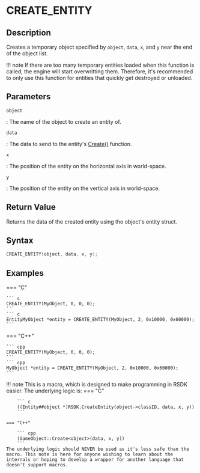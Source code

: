 # CREATE_ENTITY

## Description
Creates a temporary object specified by `object`, `data`, `x`, and `y` near the end of the object list.

!!! note
    If there are too many temporary entities loaded when this function is called, the engine will start overwritting them. Therefore, it's recommended to only use this function for entities that quickly get destroyed or unloaded.

## Parameters
`object`

:   The name of the object to create an entity of.

`data`

:   The data to send to the entity's [Create()](/RSDKv5/GameAPI/Events/Create.md) function.

`x`

:   The position of the entity on the horizontal axis in world-space.

`y`

:   The position of the entity on the vertical axis in world-space.

## Return Value
Returns the data of the created entity using the object's entity struct.

## Syntax
``` c
CREATE_ENTITY(object, data, x, y);
```

## Examples
=== "C"

	``` c
	CREATE_ENTITY(MyObject, 0, 0, 0);
	```
	``` c
	EntityMyObject *entity = CREATE_ENTITY(MyObject, 2, 0x10000, 0x60000);
	```

=== "C++"

	``` cpp
	CREATE_ENTITY(MyObject, 0, 0, 0);
	```
	``` cpp
	MyObject *entity = CREATE_ENTITY(MyObject, 2, 0x10000, 0x60000);
	```

!!! note
    This is a macro, which is designed to make programming in RSDK easier. The underlying logic is:
    === "C"

        ``` c
        ((Entity##object *)RSDK.CreateEntity(object->classID, data, x, y))
        ```

    === "C++"

        ``` cpp
        (GameObject::Create<object>(data, x, y))
        ```
	The underlying logic should NEVER be used as it's less safe than the macro. This note is here for anyone wishing to learn about the internals or hoping to develop a wrapper for another language that doesn't support macros.